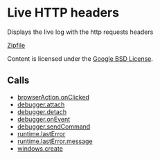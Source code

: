 
Live HTTP headers
=======

Displays the live log with the http requests headers

[Zipfile](http://developer.chrome.com/extensions/examples/api/debugger/live-headers.zip)

Content is licensed under the [Google BSD License](http://code.google.com/google_bsd_license.html).

Calls
-----

* [browserAction.onClicked](http://developer.chrome.com/extensions/browserAction.html#event-onClicked)
* [debugger.attach](http://developer.chrome.com/extensions/debugger.html#method-attach)
* [debugger.detach](http://developer.chrome.com/extensions/debugger.html#method-detach)
* [debugger.onEvent](http://developer.chrome.com/extensions/debugger.html#event-onEvent)
* [debugger.sendCommand](http://developer.chrome.com/extensions/debugger.html#method-sendCommand)
* [runtime.lastError](http://developer.chrome.com/extensions/runtime.html#property-lastError)
* [runtime.lastError.message](http://developer.chrome.com/extensions/runtime.html#property-lastError-message)
* [windows.create](http://developer.chrome.com/extensions/windows.html#method-create)